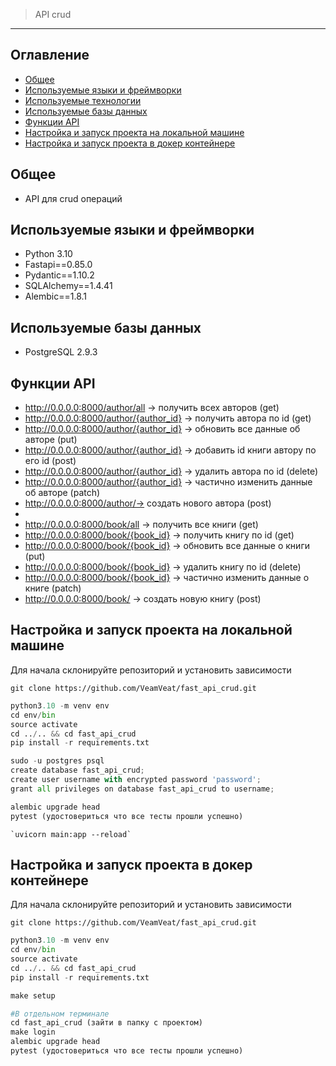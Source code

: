 > API crud

---

## Оглавление
* [Общее](#общее)
* [Используемые языки и фреймворки](#используемые-языки-и-фреймворки)
* [Используемые технологии](#используемые-технологие)
* [Используемые базы данных](#используемые-базы-данных)
* [Функции API](#функции-api)
* [Настройка и запуск проекта на локальной машине](#настройка-и-запуск-проекта-на-локальной-машине)
* [Настройка и запуск проекта в докер контейнере](#настройка-и-запуск-проекта-в-докер-контейнере)

## Общее
- API для crud операций

## Используемые языки и фреймворки
- Python 3.10
- Fastapi==0.85.0
- Pydantic==1.10.2
- SQLAlchemy==1.4.41
- Alembic==1.8.1

## Используемые базы данных
- PostgreSQL 2.9.3

## Функции API
- http://0.0.0.0:8000/author/all -> получить всех авторов (get)
- http://0.0.0.0:8000/author/{author_id} -> получить автора по id (get)
- http://0.0.0.0:8000/author/{author_id} -> обновить все данные об авторе (put)
- http://0.0.0.0:8000/author/{author_id} -> добавить id книги автору по его id (post)
- http://0.0.0.0:8000/author/{author_id} -> удалить автора по id (delete)
- http://0.0.0.0:8000/author/{author_id} -> частично изменить данные об авторе (patch)
- http://0.0.0.0:8000/author/-> создать нового автора (post)
- 
- http://0.0.0.0:8000/book/all -> получить все книги (get)
- http://0.0.0.0:8000/book/{book_id} -> получить книгу по id (get)
- http://0.0.0.0:8000/book/{book_id} -> обновить все данные о книги (put)
- http://0.0.0.0:8000/book/{book_id} -> удалить книгу по id (delete)
- http://0.0.0.0:8000/book/{book_id} -> частично изменить данные о книге (patch)
- http://0.0.0.0:8000/book/ -> создать новую книгу (post)

## Настройка и запуск проекта на локальной машине
Для начала склонируйте репозиторий и установить зависимости

`git clone https://github.com/VeamVeat/fast_api_crud.git`

```Python
python3.10 -m venv env
cd env/bin
source activate
cd ../.. && cd fast_api_crud
pip install -r requirements.txt

sudo -u postgres psql
create database fast_api_crud;
create user username with encrypted password 'password';
grant all privileges on database fast_api_crud to username;

alembic upgrade head
pytest (удостовериться что все тесты прошли успешно)
```

```
`uvicorn main:app --reload`
```

## Настройка и запуск проекта в докер контейнере
Для начала склонируйте репозиторий и установить зависимости

`git clone https://github.com/VeamVeat/fast_api_crud.git`

```Python
python3.10 -m venv env
cd env/bin
source activate
cd ../.. && cd fast_api_crud
pip install -r requirements.txt

make setup

#В отдельном терминале 
cd fast_api_crud (зайти в папку с проектом)
make login
alembic upgrade head
pytest (удостовериться что все тесты прошли успешно)
```
